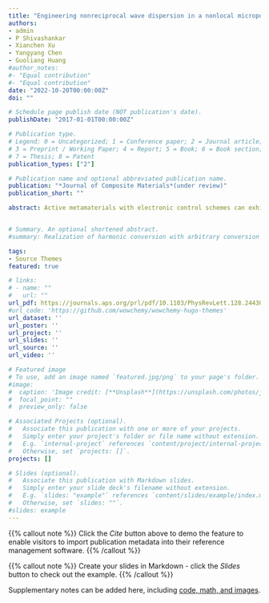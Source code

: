 ```yaml
---
title: "Engineering nonreciprocal wave dispersion in a nonlocal micropolar metabeam"
authors:
- admin
- P Shivashankar
- Xianchen Xu
- Yangyang Chen
- Guoliang Huang
#author_notes:
#- "Equal contribution"
#- "Equal contribution"
date: "2022-10-20T00:00:00Z"
doi: ""

# Schedule page publish date (NOT publication's date).
publishDate: "2017-01-01T00:00:00Z"

# Publication type.
# Legend: 0 = Uncategorized; 1 = Conference paper; 2 = Journal article;
# 3 = Preprint / Working Paper; 4 = Report; 5 = Book; 6 = Book section;
# 7 = Thesis; 8 = Patent
publication_types: ["2"]

# Publication name and optional abbreviated publication name.
publication: "*Journal of Composite Materials*(under review)"
publication_short: ""

abstract: Active metamaterials with electronic control schemes can exhibit nonreciprocal and/or complex elastic coefficients that result in non-Hermitian wave phenomena. Here, we investigate theoretically and experimentally a non-Hermitian micropolar metabeam with piezoelectric elements and electronic nonlocal feed-forward control. Since the nonlocal feed-forward control breaks spatial reciprocity, the proposed metabeam supports nonreciprocal flexural wave propagation, featuring unidirectional amplification/attenuation and non-Hermitian skin effect. Theoretical homogenization modeling is developed to consider the nonlocal effect into an effective complex bending stiffness. The unidirectional wave amplification/attenuation is attributed to the energy conversion between electrical power and mechanical work. The non-Hermitian skin effect, characterized by a winding number, is the manifestation of the flexural nonreciprocity and admits an extensive number of localized bulk eigenmodes on open boundaries. The nonlocal metabeam is also employed to engineer the anomalous wave dispersion such as tunable roton-like dispersion and band tilting. Its reciprocity can be easily maintained or broken through electrically programmable transfer functions. The nonlocal micropolar metabeam could pave the ways for designing non-Hermitian topological mechanical metamaterials featuring programmable nonreciprocal wave transmission and engineering roton-like wave dispersion relations under ambient environments.


# Summary. An optional shortened abstract.
#summary: Realization of harmonic conversion with arbitrary conversion frequency, phase, and amplitude. Realization of frequency-converted wave steering and dynamic beam steering.

tags:
- Source Themes
featured: true

# links:
# - name: ""
#   url: ""
url_pdf: https://journals.aps.org/prl/pdf/10.1103/PhysRevLett.128.244301
#url_code: 'https://github.com/wowchemy/wowchemy-hugo-themes'
url_dataset: ''
url_poster: ''
url_project: ''
url_slides: ''
url_source: ''
url_video: ''

# Featured image
# To use, add an image named `featured.jpg/png` to your page's folder. 
#image:
#  caption: 'Image credit: [**Unsplash**](https://unsplash.com/photos/jdD8gXaTZsc)'
#  focal_point: ""
#  preview_only: false

# Associated Projects (optional).
#   Associate this publication with one or more of your projects.
#   Simply enter your project's folder or file name without extension.
#   E.g. `internal-project` references `content/project/internal-project/index.md`.
#   Otherwise, set `projects: []`.
projects: []

# Slides (optional).
#   Associate this publication with Markdown slides.
#   Simply enter your slide deck's filename without extension.
#   E.g. `slides: "example"` references `content/slides/example/index.md`.
#   Otherwise, set `slides: ""`.
#slides: example
---
```


{{% callout note %}}
Click the *Cite* button above to demo the feature to enable visitors to import publication metadata into their reference management software.
{{% /callout %}}

{{% callout note %}}
Create your slides in Markdown - click the *Slides* button to check out the example.
{{% /callout %}}

Supplementary notes can be added here, including [code, math, and images](https://wowchemy.com/docs/writing-markdown-latex/).
